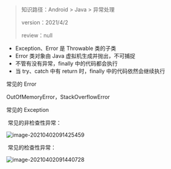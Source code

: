 > 知识路径：Android > Java > 异常处理
>
> version：2021/4/2
>
> review：null



- Exception、Error 是 Throwable 类的子类
- Error 类对象由 Java 虚拟机生成并抛出，不可捕捉
- 不管有没有异常，finally 中的代码都会执行
- 当 try、catch 中有 return 时，finally 中的代码依然会继续执行

常见的 Error

OutOfMemoryError，StackOverflowError

常见的 Exception

​	常见的非检查性异常：

![image-20210402091425459](C:\Users\NJCS\AppData\Roaming\Typora\typora-user-images\image-20210402091425459.png)

​	常见的检查性异常：

![image-20210402091440728](C:\Users\NJCS\AppData\Roaming\Typora\typora-user-images\image-20210402091440728.png)